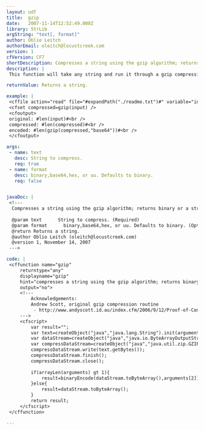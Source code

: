 ```yaml
---
layout: udf
title:  gzip
date:   2007-11-14T12:52:49.000Z
library: StrLib
argString: "text[, format]"
author: Oblio Leitch
authorEmail: oleitch@locustcreek.com
version: 1
cfVersion: CF7
shortDescription: Compresses a string using the gzip algorithm; returns binary or a string of (base64|hex|uu).
description: |
 This function will take any string and run it through a gzip compression.  By default it will return the binary result, or you can specify an encoding of &quot;base64&quot;, &quot;hex&quot;, &quot;uu&quot;.

returnValue: Returns a string.

example: |
 <cffile action="read" file="#expandPath("./readme.txt")#" variable="input" />
 <cfset compressed=gzip(input) />
 <cfoutput>
 original: #len(input)#<br />
 compressed: #len(compressed)#<br />
 encoded: #len(gzip(compressed,"base64"))#<br />
 </cfoutput>

args:
 - name: text
   desc: String to compress.
   req: true
 - name: format
   desc: binary,base64,hex, or uu. Defaults to binary.
   req: false


javaDoc: |
 <!---
  Compresses a string using the gzip algorithm; returns binary or a string of (base64|hex|uu).
  
  @param text      String to compress. (Required)
  @param format      binary,base64,hex, or uu. Defaults to binary. (Optional)
  @return Returns a string. 
  @author Oblio Leitch (oleitch@locustcreek.com) 
  @version 1, November 14, 2007 
 --->

code: |
 <cffunction name="gzip"
     returntype="any"
     displayname="gzip"
     hint="compresses a string using the gzip algorithm; returns binary or string(base64|hex|uu)"
     output="no">
     <!---
         Acknowledgements:
         Andrew Scott, original gzip compression routine
          - http://www.andyscott.id.au/index.cfm/2006/9/12/Proof-of-Concept
     --->
     <cfscript>
         var result="";
         var text=createObject("java","java.lang.String").init(arguments[1]);
         var dataStream=createObject("java","java.io.ByteArrayOutputStream").init();
         var compressDataStream=createObject("java","java.util.zip.GZIPOutputStream").init(dataStream);
         compressDataStream.write(text.getBytes());
         compressDataStream.finish();
         compressDataStream.close();
 
         if(arrayLen(arguments) gt 1){
             result=binaryEncode(dataStream.toByteArray(),arguments[2]);
         }else{
             result=dataStream.toByteArray();
         }
         return result;
     </cfscript>
 </cffunction>

---
```


